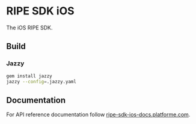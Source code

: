 # RIPE SDK iOS

The iOS RIPE SDK.

## Build

### Jazzy

```bash
gem install jazzy
jazzy --config=.jazzy.yaml
```

## Documentation

For API reference documentation follow [ripe-sdk-ios-docs.platforme.com](https://ripe-sdk-ios-docs.platforme.com).

